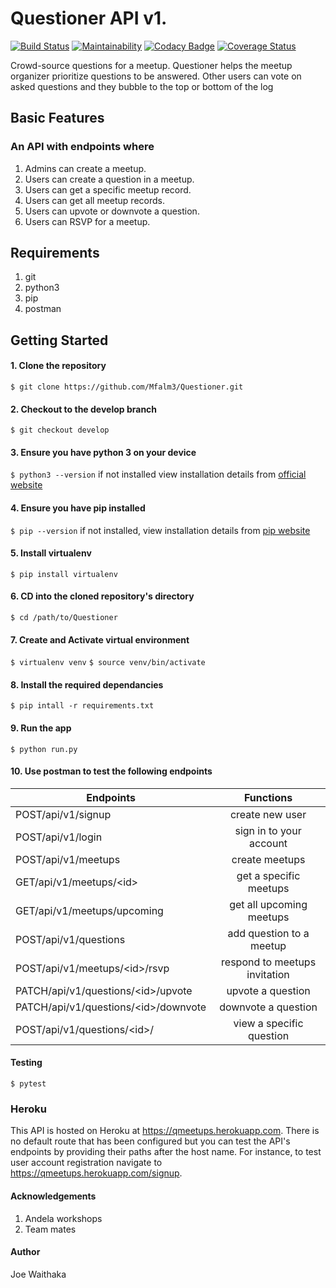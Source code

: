 # Questioner API v1.

[![Build Status](https://travis-ci.org/Mfalm3/Questioner.svg?branch=develop)](https://travis-ci.org/Mfalm3/Questioner)
[![Maintainability](https://api.codeclimate.com/v1/badges/d1288bf7e1e753038ced/maintainability)](https://codeclimate.com/github/Mfalm3/Questioner/maintainability)
[![Codacy Badge](https://api.codacy.com/project/badge/Grade/4c78f944adca45ce969d5abc44429d6b)](https://www.codacy.com/app/Mfalm3/Questioner?utm_source=github.com&amp;utm_medium=referral&amp;utm_content=Mfalm3/Questioner&amp;utm_campaign=Badge_Grade)
[![Coverage Status](https://coveralls.io/repos/github/Mfalm3/Questioner/badge.svg?branch=develop)](https://coveralls.io/github/Mfalm3/Questioner?branch=develop)

Crowd-source questions for a meetup. Questioner helps the meetup organizer prioritize questions to be answered. Other users can vote on asked questions and they bubble to the top or bottom of the log

## Basic Features

### An API with endpoints where
1. Admins can create a meetup.
2. Users can create a question in a meetup.
3. Users can get a specific meetup record.
4. Users can get all meetup records.
5. Users can upvote or downvote a question.
6. Users can RSVP for a meetup.

## Requirements
1. git
2. python3
3. pip
4. postman

## Getting Started
#### 1. Clone the repository
`$ git clone https://github.com/Mfalm3/Questioner.git`

#### 2. Checkout to the develop branch
`$ git checkout develop`

#### 3. Ensure you have python 3 on your device
`$ python3 --version`
if not installed view installation details from [official website](https://www.python.org/)

#### 4. Ensure you have pip installed
`$ pip --version`
if not installed, view installation details from [pip website](https://pip.pypa.io/en/stable/installing/)

#### 5. Install virtualenv
`$ pip install virtualenv`

#### 6. CD into the cloned repository's directory
`$ cd /path/to/Questioner`
#### 7. Create and Activate virtual environment
`$ virtualenv venv`
`$ source venv/bin/activate`

#### 8. Install the required dependancies
`$ pip intall -r requirements.txt`

#### 9. Run the app
`$ python run.py`

#### 10. Use postman to test the following endpoints

| Endpoints                                  |               Functions                |
| ------------------------------------------ | :------------------------------------: |
| POST/api/v1/signup                         |            create new user             |
| POST/api/v1/login                          |        sign in to your account         |
| POST/api/v1/meetups                        |             create meetups             |
| GET/api/v1/meetups/&lt;id&gt;              |         get a specific meetups         |
| GET/api/v1/meetups/upcoming                |        get all upcoming meetups        |
| POST/api/v1/questions                      |       add question to a meetup         |
| POST/api/v1/meetups/&lt;id&gt;/rsvp        |     respond to meetups invitation      |
| PATCH/api/v1/questions/&lt;id&gt;/upvote   |           upvote a question            |
| PATCH/api/v1/questions/&lt;id&gt;/downvote |          downvote a question           |
| POST/api/v1/questions/&lt;id&gt;/          |        view a specific question        |

#### Testing
`$ pytest`

### Heroku
This API is hosted on Heroku at https://qmeetups.herokuapp.com. There is no default route that has been configured but you can test the API's endpoints by providing their paths after the host name. For instance, to test user account registration navigate to https://qmeetups.herokuapp.com/signup.

#### Acknowledgements
1. Andela workshops
2. Team mates

#### Author
Joe Waithaka
